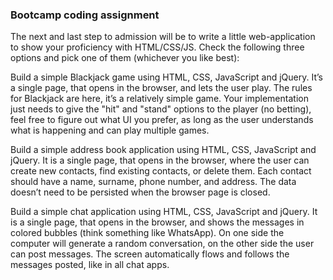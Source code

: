 ### Bootcamp coding assignment

The next and last step to admission will be to write a little web-application to show your proficiency with HTML/CSS/JS. Check the following three options and pick one of them (whichever you like best):

Build a simple Blackjack game using HTML, CSS, JavaScript and jQuery. It’s a single page, that opens in the browser, and lets the user play. The rules for Blackjack are here, it’s a relatively simple game. Your implementation just needs to give the "hit" and "stand" options to the player (no betting), feel free to figure out what UI you prefer, as long as the user understands what is happening and can play multiple games.

Build a simple address book application using HTML, CSS, JavaScript and jQuery. It is a single page, that opens in the browser, where the user can create new contacts, find existing contacts, or delete them. Each contact should have a name, surname, phone number, and address. The data doesn’t need to be persisted when the browser page is closed.

Build a simple chat application using HTML, CSS, JavaScript and jQuery. It is a single page, that opens in the browser, and shows the messages in colored bubbles (think something like WhatsApp). On one side the computer will generate a random conversation, on the other side the user can post messages. The screen automatically flows and follows the messages posted, like in all chat apps.
